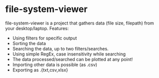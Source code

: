 # file-system-viewer
file-system-viewer is a project that gathers data (file size, filepath) from your desktop/laptop.
Features:
* Using filters for specific output
* Sorting the data
* Searching the data, up to two filters/searches.
* Using simple RegEx, case insensitivity while searching
* The data processed/searched can be plotted at any point!
* Importing other data is possible (as .csv)
* Exporting as .{txt,csv,xlsx}
